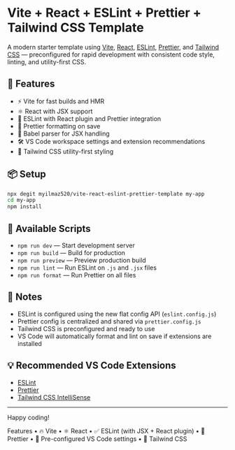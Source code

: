 # Vite + React + ESLint + Prettier + Tailwind CSS Template

A modern starter template using [Vite](https://vitejs.dev), [React](https://reactjs.org), [ESLint](https://eslint.org), [Prettier](https://prettier.io), and [Tailwind CSS](https://tailwindcss.com) — preconfigured for rapid development with consistent code style, linting, and utility-first CSS.

## 🚀 Features

- ⚡️ Vite for fast builds and HMR
- ⚛️ React with JSX support
- 🧹 ESLint with React plugin and Prettier integration
- 🎨 Prettier formatting on save
- 🧠 Babel parser for JSX handling
- 🛠 VS Code workspace settings and extension recommendations
- 🌈 Tailwind CSS utility-first styling

## 📦 Setup

```bash
npx degit myilmaz520/vite-react-eslint-prettier-template my-app
cd my-app
npm install
```

## 🧪 Available Scripts

- `npm run dev` — Start development server
- `npm run build` — Build for production
- `npm run preview` — Preview production build
- `npm run lint` — Run ESLint on `.js` and `.jsx` files
- `npm run format` — Run Prettier on all files

## 📝 Notes

- ESLint is configured using the new flat config API (`eslint.config.js`)
- Prettier config is centralized and shared via `prettier.config.js`
- Tailwind CSS is preconfigured and ready to use
- VS Code will automatically format and lint on save if extensions are installed

## 💡 Recommended VS Code Extensions

- [ESLint](https://marketplace.visualstudio.com/items?itemName=dbaeumer.vscode-eslint)
- [Prettier](https://marketplace.visualstudio.com/items?itemName=esbenp.prettier-vscode)
- [Tailwind CSS IntelliSense](https://marketplace.visualstudio.com/items?itemName=bradlc.vscode-tailwindcss)

---

Happy coding!

Features
• 🔥 Vite
• ⚛️ React
• ✅ ESLint (with JSX + React plugin)
• 🎨 Prettier
• 🧹 Pre-configured VS Code settings
• 🌈 Tailwind CSS
